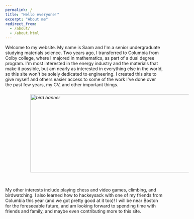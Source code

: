 ```yaml
---
permalink: /
title: "Hello everyone!"
excerpt: "About me"
redirect_from: 
  - /about/
  - /about.html
---
```


Welcome to my website. My name is Saam and I'm a senior undergraduate studying materials science. Two years ago, I transferred to Columbia from Colby college, where I majored in mathematics, as part of a dual degree program. I'm most interested in the energy industry and the materials that make it possible, but am nearly as interested in everything else in the world, so this site won't be solely dedicated to engineering. I created this site to give myself and others easier access to some of the work I've done over the past few years, my CV, and other important things.


<h6>
  <div style = "position:relative; left:80px; top:2px;">
    <img src="https://rockies.audubon.org/sites/default/files/styles/hero_image/public/aud_violet-green-swallow_200616-52_nape_photo-mick-thompson_hero.jpg?itok=kYLbS9ZF" alt="bird banner" width="700" height="250" style="float:none;">
  </div>
  <br>
</h6>
  

My other interests include playing chess and video games, climbing, and birdwatching. I also learned how to hackeysack with one of my friends from Columbia this year (and we got pretty good at it too)! I will be near Boston for the foreseeable future, and am looking forward to spending time with friends and family, and maybe even contributing more to this site.
